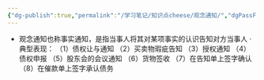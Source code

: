 ```yaml
---
{"dg-publish":true,"permalink":"/学习笔记/知识点cheese/观念通知/","dgPassFrontmatter":true,"created":"2024-07-14T19:09:11.480+08:00","updated":"2024-09-11T12:07:04.178+08:00"}
---
```


- 观念通知也称事实通知，是指当事人将其对某项事实的认识告知对方当事人
·典型表现：
（1）债权让与通知
（2）买卖物瑕疵告知
（3）授权通知
（4）债权申报
（5）股东会的会议通知
（6）货物签收
（7）在告知单上签字确认
（8）在催款单上签字承认债务
